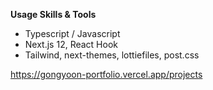 **Usage Skills & Tools**

- Typescript / Javascript
- Next.js 12, React Hook
- Tailwind, next-themes, lottiefiles, post.css

https://gongyoon-portfolio.vercel.app/projects

